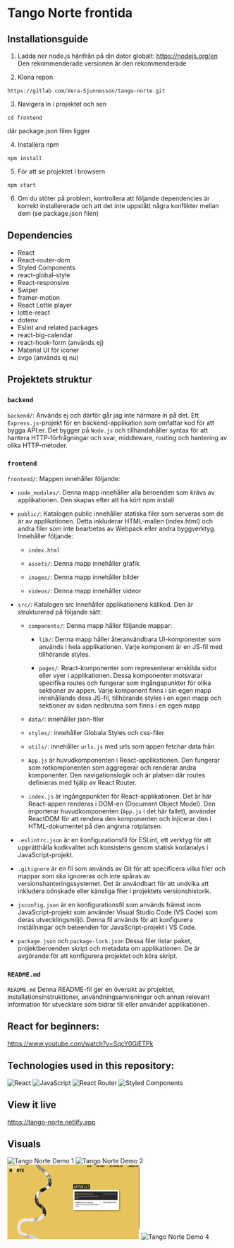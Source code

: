 # Tango Norte frontida

## Installationsguide

1. Ladda ner node.js härifrån på din dator globalt: 
https://nodejs.org/en
Den rekommenderade versionen är den rekommenderade

2. Klona repon

```
https://gitlab.com/Vera-Sjunnesson/tango-norte.git

```

3. Navigera in i projektet och sen

```
cd frontend

```
där package.json filen ligger

4. Installera npm

```
npm install

```

5. För att se projektet i browsern

```
npm start
```

6. Om du stöter på problem, kontrollera att följande dependencies är korrekt installererade och att det inte uppstått några konflikter mellan dem (se package.json filen)

## Dependencies

- React
- React-router-dom
- Styled Components
- react-global-style
- React-responsive
- Swiper
- framer-motion
- React Lottie player
- lottie-react
- dotenv
- Eslint and related packages
- react-big-calendar
- react-hook-form (används ej)
- Material UI för iconer
- svgo (används ej nu)

## Projektets struktur

### `backend`

`backend/`: Används ej och därför går jag inte närmare in på det. Ett `Express.js`-projekt för en backend-applikation som omfattar kod för att bygga API:er. Det bygger på `Node.js` och tillhandahåller syntax för att hantera HTTP-förfrågningar och svar, middleware, routing och hantering av olika HTTP-metoder.

### `frontend`

`frontend/`: Mappen innehåller följande:

- `node_modules/`: Denna mapp innehåller alla beroenden som krävs av applikationen. Den skapas efter att ha kört npm install

- `public/`: Katalogen public innehåller statiska filer som serveras som de är av applikationen. Detta inkluderar HTML-mallen (index.html) och andra filer som inte bearbetas av Webpack eller andra byggverktyg. Innehåller följande:

  - `index.html`

  - `assets/`: Denna mapp innehåller grafik

  - `images/`: Denna mapp innehåller bilder

  - `videos/`: Denna mapp innehåller videor

- `src/`: Katalogen src innehåller applikationens källkod. Den är strukturerad på följande sätt:

  - `components/`: Denna mapp håller följande mappar:

    - `lib/`: Denna mapp håller återanvändbara UI-komponenter som används i hela applikationen. Varje komponent är en JS-fil med tillhörande styles.

    - `pages/`: React-komponenter som representerar enskilda sidor eller vyer i applikationen. Dessa komponenter motsvarar specifika routes och fungerar som ingångspunkter för olika sektioner av appen. Varje komponent finns i sin egen mapp innehållande dess JS-fil, tillhörande styles i en egen mapp och sektioner av sidan nedbrutna som finns i en egen mapp

  - `data/`: innehåller json-filer

  - `styles/`: innehåller Globala Styles och css-filer

  - `utils/`: innehåller `urls.js` med urls som appen fetchar data från

  - `App.js` är huvudkomponenten i React-applikationen. Den fungerar som rotkomponenten som aggregerar och renderar andra komponenter. Den navigationslogik och är platsen där routes definieras med hjälp av React Router.

  - `index.js` är ingångspunkten för React-applikationen. Det är här React-appen renderas i DOM-en (Document Object Model). Den importerar huvudkomponenten (`App.js` i det här fallet), använder ReactDOM för att rendera den komponenten och injicerar den i HTML-dokumentet på den angivna rotplatsen.

- `.eslintrc.json` är en konfigurationsfil för ESLint, ett verktyg för att upprätthålla kodkvalitet och konsistens genom statisk kodanalys i JavaScript-projekt.

- `.gitignore` är en fil som används av Git för att specificera vilka filer och mappar som ska ignoreras och inte spåras av versionshanteringssystemet. Det är användbart för att undvika att inkludera oönskade eller känsliga filer i projektets versionshistorik.

- `jsconfig.json` är en konfigurationsfil som används främst inom JavaScript-projekt som använder Visual Studio Code (VS Code) som deras utvecklingsmiljö. Denna fil används för att konfigurera inställningar och beteenden för JavaScript-projekt i VS Code.

- `package.json` och `package-lock.json`
Dessa filer listar paket, projektberoenden skript och metadata om applikationen. De är avgörande för att konfigurera projektet och köra skript.

### `README.md` 

`README.md` Denna README-fil ger en översikt av projektet, installationsinstruktioner, användningsanvisningar och annan relevant information för utvecklare som bidrar till eller använder applikationen.

## React for beginners:

https://www.youtube.com/watch?v=SqcY0GlETPk

## Technologies used in this repository:
![React](https://img.shields.io/badge/react-%2320232a.svg?style=for-the-badge&logo=react&logoColor=%2361DAFB)
![JavaScript](https://img.shields.io/badge/javascript-%23323330.svg?style=for-the-badge&logo=javascript&logoColor=%23F7DF1E)
![React Router](https://img.shields.io/badge/React_Router-CA4245?style=for-the-badge&logo=react-router&logoColor=white)
![Styled Components](https://img.shields.io/badge/styled--components-DB7093?style=for-the-badge&logo=styled-components&logoColor=white)

## View it live

https://tango-norte.netlify.app

## Visuals

<img width="300" alt="Tango Norte Demo 1" src="/frontend/public/images/tango-norte-demo.png">
<img width="300" alt="Tango Norte Demo 2" src="/frontend/public/images/tango-norte-demo3.png">
<img width="300" alt="Tango Norte Demo 3" src="/frontend/public/images/tango-norte-demo2.png">
<img width="300" alt="Tango Norte Demo 4" src="/frontend/public/images/tango-norte-demo4.png">